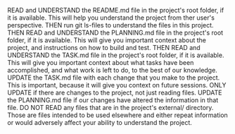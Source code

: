 READ and UNDERSTAND the README.md file in the project's root folder, if it is available. This will help you understand the project from ther user's perspective.
THEN run git ls-files to understand the files in this project.
THEN READ and UNDERSTAND the PLANNING.md file in the project's root folder, if it is available. This will give you important context about the project, and instructions on how to build and test.
THEN READ and UNDERSTAND the TASK.md file in the project's root folder, if it is available. This will give you important context about what tasks have been accomplished, and what work is left to do, to the best of our knowledge.
UPDATE the TASK.md file with each change that you make to the project. This is important, because it will give you context on future sessions. ONLY UPDATE if there are changes to the project, not just reading files.
UPDATE the PLANNING.md file if our changes have altered the information in that file.
DO NOT READ any files that are in the project's external/ directory. Those are files intended to be used elsewhere and either repeat information or would adversely affect your ability to understand the project.
